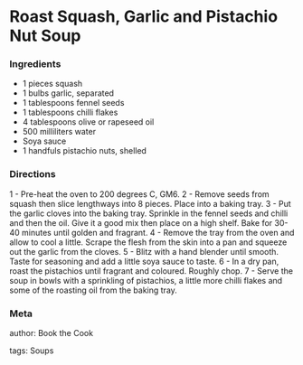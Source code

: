 # Roast Squash, Garlic and Pistachio Nut Soup

### Ingredients
 * 1 pieces squash
 * 1 bulbs garlic, separated
 * 1 tablespoons fennel seeds
 * 1 tablespoons chilli flakes
 * 4 tablespoons olive or rapeseed oil
 * 500 milliliters water
 * Soya sauce
 * 1 handfuls pistachio nuts, shelled

### Directions

1 - Pre-heat the oven to 200 degrees C, GM6.
2 - Remove seeds  from squash then slice lengthways into 8 pieces. Place into a baking tray.
3 - Put the garlic cloves into the baking tray. Sprinkle in the fennel seeds and chilli and then the oil. Give it a good mix then place on a high shelf. Bake for 30-40 minutes until golden and fragrant.
4 - Remove the tray from the oven and allow to cool a little. Scrape the flesh from the skin into a pan and squeeze out the garlic from the cloves.
5 - Blitz with a hand blender until smooth. Taste for seasoning and add a little soya sauce to taste.
6 - In a dry pan, roast the pistachios until fragrant and coloured. Roughly chop.
7 - Serve the soup in bowls with a sprinkling of pistachios, a little more chilli flakes and some of the roasting oil from the baking tray.

### Meta
author: Book the Cook

tags: Soups

